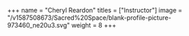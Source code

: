 +++
name = "Cheryl Reardon"
titles = ["Instructor"]
image = "/v1587508673/Sacred%20Space/blank-profile-picture-973460_ne20u3.svg"
weight = 8
+++